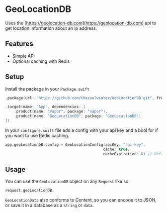 # GeoLocationDB

Uses the [https://geolocation-db.com](https://geolocation-db.com) api to get location information about an ip address. 

## Features

- Simple API
- Optional caching with Redis

## Setup

Install the package in your `Package.swift`
```swift
.package(url: "https://github.com/thecoolwinter/GeoLocationDB.git", from: "1.0.0")

.target(name: "App", dependencies: [
    .product(name: "Vapor", package: "vapor"),
    .product(name: "GeoLocationDB", package: "GeoLocationDB")
])
```
In your `configure.swift` file add a config with your api key and a bool for if you want to use Redis caching.

```swift
app.geoLocationDB.config = GeoLocationConfig(apiKey: "api-key",
                                            cache: true,
                                            cacheExpiration: 0) // Defaults to false
```

## Usage

You can use the `GeoLocationDB` object on any `Request` like so.

```swift
request.geoLocationDB.
```

`GeoLocationData` also conforms to Content, so you can encode it to JSON, or save it in a database as a `string` or `data`.
